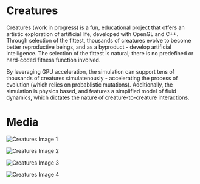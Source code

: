 # Creatures

Creatures (work in progress) is a fun, educational project that offers an artistic exploration of artificial life, developed with OpenGL and C++.
Through selection of the fittest, thousands of creatures evolve to become better reproductive beings, and as a byproduct - develop artificial intelligence.
The selection of the fittest is natural; there is no predefined or hard-coded fitness function involved.

By leveraging GPU acceleration, the simulation can support tens of thousands of creatures simulatenously - accelerating the process of evolution (which relies on probablistic mutations). Additionally, the simulation is physics based, and features a simplified model of fluid dynamics, which dictates the nature of creature-to-creature interactions.


# Media

![Creatures Image 1](https://thumbs.gfycat.com/GoldenHilariousArachnid-size_restricted.gif)

![Creatures Image 2](https://cdn.discordapp.com/attachments/663525313287946251/688060700576186386/unknown.png)

![Creatures Image 3](https://cdn.discordapp.com/attachments/663525313287946251/688061116110077962/unknown.png)

![Creatures Image 4](https://cdn.discordapp.com/attachments/663525313287946251/688060970400350216/unknown.png)
